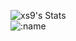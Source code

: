 ![xs9's Stats](https://github-readme-stats.vercel.app/api?username=Xsintashi&show_icons=false&count_private=true&theme=dark)
<br>
<img src="https://count.getloli.com/get/@:Patrixsin?theme=gelbooru" alt=":name" />
